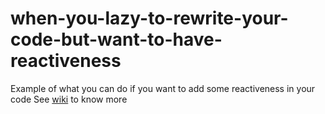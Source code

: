 # when-you-lazy-to-rewrite-your-code-but-want-to-have-reactiveness
Example of what you can do if you want to add some reactiveness in your code
See [wiki](https://github.com/PaulTaykalo/when-you-lazy-to-rewrite-your-code-but-want-to-have-reactiveness/wiki) to know more
